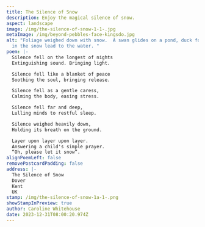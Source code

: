 ```yaml
---
title: The Silence of Snow
description: Enjoy the magical silence of snow.
aspect: landscape
image: /img/the-silence-of-snow-1-1-.jpg
metaImage: /img/beyond-pebbles-face-kingsdo.jpg
alt: "Foliage weighed down with snow.  A swan glides on a pond, duck footprints
  in the snow lead to the water. "
poem: |-
  Silence fell on the longest of nights
  Extinguishing sound. Bringing light.

  Silence fell like a blanket of peace 
  Soothing the soul, bringing release.

  Silence fell as a gentle caress,
  Calming the body, easing stress.

  Silence fell far and deep,
  Lulling minds to restful sleep.

  Silence weighed heavily down,
  Holding its breath on the ground.

  Layer upon layer upon layer.
  Answering a child's simple prayer.
  “Oh, please let it snow”.
alignPoemLeft: false
removePostcardPadding: false
address: |-
  The Silence of Snow
  Dover
  Kent 
  UK
stamp: /img/the-silence-of-snow-1a-1-.png
showStampInPreview: true
author: Caroline Whitehouse
date: 2023-12-31T08:00:20.974Z
---
```

